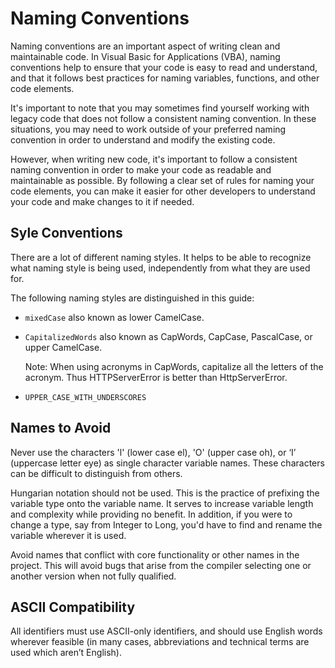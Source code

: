 # Naming Conventions

Naming conventions are an important aspect of writing clean and maintainable code. In Visual Basic for Applications (VBA), naming conventions help to ensure that your code is easy to read and understand, and that it follows best practices for naming variables, functions, and other code elements.

It's important to note that you may sometimes find yourself working with legacy code that does not follow a consistent naming convention. In these situations, you may need to work outside of your preferred naming convention in order to understand and modify the existing code.

However, when writing new code, it's important to follow a consistent naming convention in order to make your code as readable and maintainable as possible. By following a clear set of rules for naming your code elements, you can make it easier for other developers to understand your code and make changes to it if needed.

## Syle Conventions

There are a lot of different naming styles. It helps to be able to recognize what naming style is being used, independently from what they are used for.

The following naming styles are distinguished in this guide:

* `mixedCase` also known as lower CamelCase.
* `CapitalizedWords` also known as CapWords, CapCase, PascalCase, or upper CamelCase.

     Note: When using acronyms in CapWords, capitalize all the letters of the acronym. Thus HTTPServerError is better than HttpServerError.
* `UPPER_CASE_WITH_UNDERSCORES`

## Names to Avoid

Never use the characters 'l' (lower case el), 'O' (upper case oh), or ‘I’ (uppercase letter eye) as single character variable names. These characters can be difficult to distinguish from others.

Hungarian notation should not be used. This is the practice of prefixing the variable type onto the variable name. It serves to increase variable length and complexity while providing no benefit. In addition, if you were to change a type, say from Integer to Long, you'd have to find and rename the variable wherever it is used.

Avoid names that conflict with core functionality or other names in the project. This will avoid bugs that arise from the compiler selecting one or another version when not fully qualified.

## ASCII Compatibility

All identifiers must use ASCII-only identifiers, and should use English words wherever feasible (in many cases, abbreviations and technical terms are used which aren’t English).
